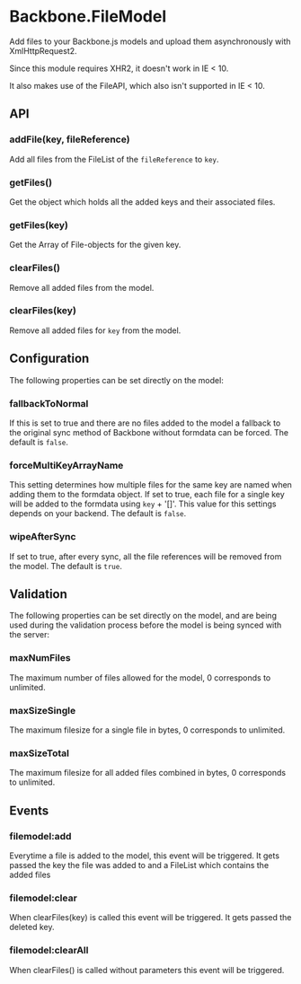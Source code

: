 # Backbone.FileModel
  Add files to your Backbone.js models and upload them asynchronously with XmlHttpRequest2.

  Since this module requires XHR2, it doesn't work in IE < 10.

  It also makes use of the FileAPI, which also isn't supported in IE < 10.

## API

### addFile(key, fileReference)
  Add all files from the FileList of the `fileReference` to `key`.

### getFiles()
  Get the object which holds all the added keys and their associated files.

### getFiles(key)
  Get the Array of File-objects for the given key.

### clearFiles()
  Remove all added files from the model.

### clearFiles(key)
  Remove all added files for `key` from the model.

## Configuration
  The following properties can be set directly on the model:

### fallbackToNormal
  If this is set to true and there are no files added to the model a fallback to the original
  sync method of Backbone without formdata can be forced. The default is `false`.

### forceMultiKeyArrayName
 This setting determines how multiple files for the same key are named when adding them
 to the formdata object. If set to true, each file for a single key will be added to the formdata
 using `key` + '[]'. This value for this settings depends on your backend. The default is `false`.

### wipeAfterSync
  If set to true, after every sync, all the file references will be removed from the model.
  The default is `true`.

## Validation
  The following properties can be set directly on the model, and are being used during the
  validation process before the model is being synced with the server:

### maxNumFiles
  The maximum number of files allowed for the model, 0 corresponds to unlimited.

### maxSizeSingle
  The maximum filesize for a single file in bytes, 0 corresponds to unlimited.

### maxSizeTotal
  The maximum filesize for all added files combined in bytes, 0 corresponds to unlimited.

## Events

### filemodel:add
  Everytime a file is added to the model, this event will be triggered.
  It gets passed the key the file was added to and a FileList which contains the
  added files

### filemodel:clear
  When clearFiles(key) is called this event will be triggered.
  It gets passed the deleted key.

### filemodel:clearAll
  When clearFiles() is called without parameters this event will be triggered.
